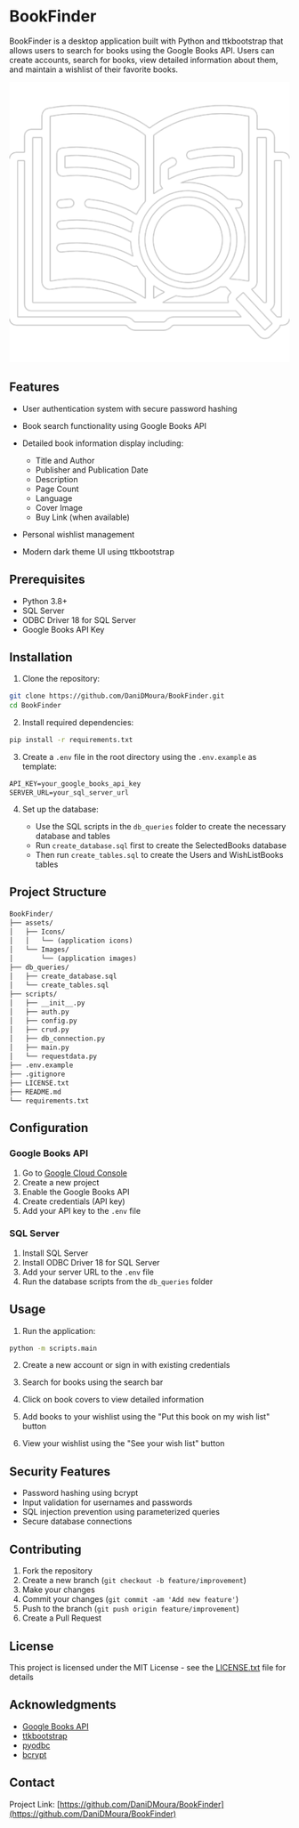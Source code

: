 # BookFinder


BookFinder is a desktop application built with Python and ttkbootstrap that allows users to search for books using the Google Books API. Users can create accounts, search for books, view detailed information about them, and maintain a wishlist of their favorite books.

![Login Screen](assets/Images/research.PNG)


## Features


- User authentication system with secure password hashing
- Book search functionality using Google Books API
- Detailed book information display including:

  - Title and Author
  - Publisher and Publication Date
  - Description
  - Page Count
  - Language
  - Cover Image
  - Buy Link (when available)
- Personal wishlist management
- Modern dark theme UI using ttkbootstrap

## Prerequisites

- Python 3.8+
- SQL Server
- ODBC Driver 18 for SQL Server
- Google Books API Key

## Installation


1. Clone the repository:

```bash
git clone https://github.com/DaniDMoura/BookFinder.git
cd BookFinder
```

2. Install required dependencies:
```bash
pip install -r requirements.txt
```

3. Create a `.env` file in the root directory using the `.env.example` as template:
```env
API_KEY=your_google_books_api_key
SERVER_URL=your_sql_server_url
```

4. Set up the database:

   - Use the SQL scripts in the `db_queries` folder to create the necessary database and tables
   - Run `create_database.sql` first to create the SelectedBooks database
   - Then run `create_tables.sql` to create the Users and WishListBooks tables

## Project Structure

```
BookFinder/
├── assets/
│   ├── Icons/
│   │   └── (application icons)
│   └── Images/
│       └── (application images)
├── db_queries/
│   ├── create_database.sql
│   └── create_tables.sql
├── scripts/
│   ├── __init__.py
│   ├── auth.py
│   ├── config.py
│   ├── crud.py
│   ├── db_connection.py
│   ├── main.py
│   └── requestdata.py
├── .env.example
├── .gitignore
├── LICENSE.txt
├── README.md
└── requirements.txt
```

## Configuration

### Google Books API

1. Go to [Google Cloud Console](https://console.cloud.google.com/)
2. Create a new project
3. Enable the Google Books API
4. Create credentials (API key)
5. Add your API key to the `.env` file

### SQL Server
1. Install SQL Server
2. Install ODBC Driver 18 for SQL Server
3. Add your server URL to the `.env` file
4. Run the database scripts from the `db_queries` folder

## Usage

1. Run the application:
```bash
python -m scripts.main
```

2. Create a new account or sign in with existing credentials

3. Search for books using the search bar

4. Click on book covers to view detailed information

5. Add books to your wishlist using the "Put this book on my wish list" button

6. View your wishlist using the "See your wish list" button

## Security Features

- Password hashing using bcrypt
- Input validation for usernames and passwords
- SQL injection prevention using parameterized queries
- Secure database connections

## Contributing

1. Fork the repository
2. Create a new branch (`git checkout -b feature/improvement`)
3. Make your changes
4. Commit your changes (`git commit -am 'Add new feature'`)
5. Push to the branch (`git push origin feature/improvement`)
6. Create a Pull Request

## License

This project is licensed under the MIT License - see the [LICENSE.txt](LICENSE.txt) file for details

## Acknowledgments

- [Google Books API](https://developers.google.com/books)
- [ttkbootstrap](https://ttkbootstrap.readthedocs.io/)
- [pyodbc](https://github.com/mkleehammer/pyodbc)
- [bcrypt](https://github.com/pyca/bcrypt/)

## Contact

Project Link: [https://github.com/DaniDMoura/BookFinder](https://github.com/DaniDMoura/BookFinder)